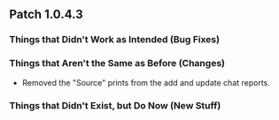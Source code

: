 ## Patch 1.0.4.3
### Things that Didn't Work as Intended (Bug Fixes)

### Things that Aren't the Same as Before (Changes)
- Removed the "Source" prints from the add and update chat reports.

### Things that Didn't Exist, but Do Now (New Stuff)